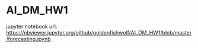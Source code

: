 # AI_DM_HW1

jupyter notebook url:
https://nbviewer.jupyter.org/github/goldenfishwolf/AI_DM_HW1/blob/master/forecasting.ipynb
